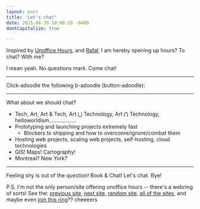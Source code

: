 ```yaml
---
layout: post
title: "Let's chat"
date: 2025-08-30 10:08:19 -0400
dontCapitalize: true

---
```


Inspired by [Unoffice Hours](https://unofficehours.com/), and [Rafał](https://sonnet.io/posts/hi), I am hereby opening up hours? To chat? With me?

I mean yeah. No questions mark. Come chat!

---

Click-adoodle the following b-adoodle (button-adoodle):

<!-- Google Calendar Appointment Scheduling begin -->
<link href="https://calendar.google.com/calendar/scheduling-button-script.css" rel="stylesheet">
<script src="https://calendar.google.com/calendar/scheduling-button-script.js" async></script>
<script>
(function() {
  var target = document.currentScript;
  window.addEventListener('load', function() {
    calendar.schedulingButton.load({
      url: 'https://calendar.google.com/calendar/appointments/schedules/AcZssZ1Fjspg_8m0mtuWiVOOGIwX2SJhZNb5uHJnX5CLFP6IQHWV11vUckprWPbkGE_FlbGst7Oeq3dN?gv=true',
      color: '#039BE5',
      label: 'Book-adoodle',
      target,
    });
  });
})();
</script>
<!-- end Google Calendar Appointment Scheduling -->

---

What about we should chat?

- Tech, Art, Art & Tech, Art ⋃ Technology, Art ⋂ Technology, helloworldism..................
- Prototyping and launching projects extremely fast
  - Blockers to shipping and how to overcome/ignore/combat them
- Hosting web projects, scaling web projects, self-hosting, cloud technologies
- GIS! Maps! Cartography!
- Montreal? New York?

---

Feeling shy is out of the question! Book & Chat! Let's chat. Bye!

P.S. I'm not the only person/site offering unoffice hours -- there's a webring of sorts! See the:
[previous site](https://unofficehours.com/prev.html), [next site](https://unofficehours.com/next.html), [random site](https://unofficehours.com/random.html), [all of the sites](https://unofficehours.com), and maybe even [join this ring](https://unofficehours.com/join.html)?? cheeeers
